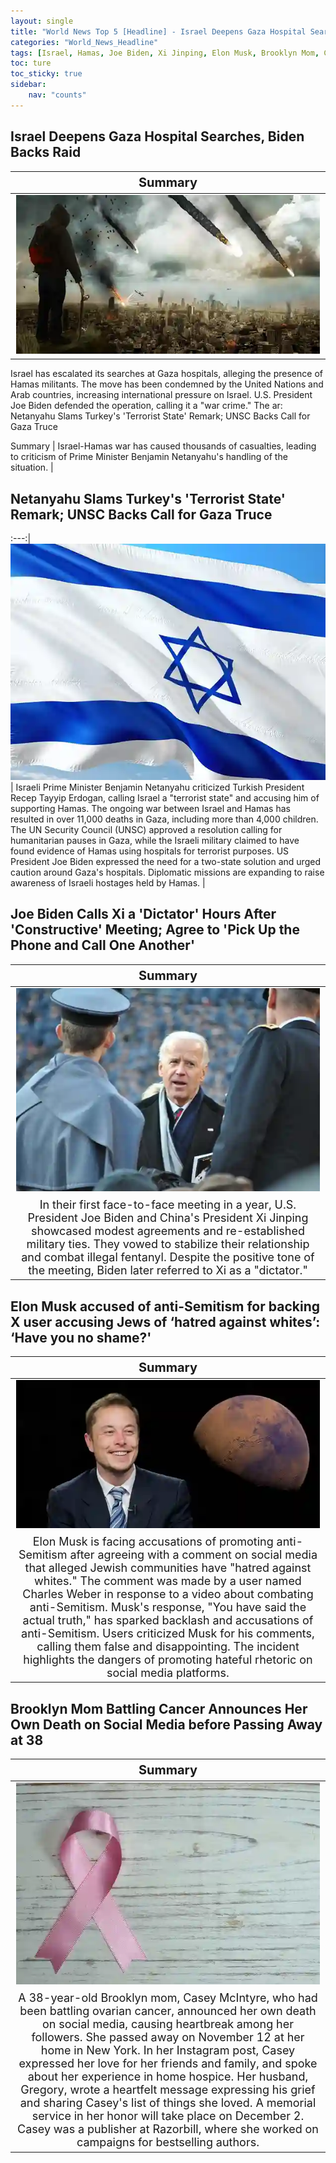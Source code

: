 ```yaml
---
layout: single
title: "World News Top 5 [Headline] - Israel Deepens Gaza Hospital Searches, Brooklyn Mom Announces Her Own Death"
categories: "World_News_Headline"
tags: [Israel, Hamas, Joe Biden, Xi Jinping, Elon Musk, Brooklyn Mom, Cancer]
toc: ture
toc_sticky: true
sidebar:
    nav: "counts"
---
```


<style>
table th:first-of-type {
    width: 100%;
    font-size: 20px;
}
table td:nth-of-type(1) {
    width: 100%;
    font-size: 18px;
}
</style>

## Israel Deepens Gaza Hospital Searches, Biden Backs Raid

Summary | 
:---:|
![](/assets/images/2023-11-16-World_News_Headline_231116_1-1.webp) |
Israel has escalated its searches at Gaza hospitals, alleging the presence of Hamas militants. The move has been condemned by the United Nations and Arab countries, increasing international pressure on Israel. U.S. President Joe Biden defended the operation, calling it a "war crime." The ar: Netanyahu Slams Turkey's 'Terrorist State' Remark; UNSC Backs Call for Gaza Truce

Summary | Israel-Hamas war has caused thousands of casualties, leading to criticism of Prime Minister Benjamin Netanyahu's handling of the situation. |

## Netanyahu Slams Turkey's 'Terrorist State' Remark; UNSC Backs Call for Gaza Truce
:---:|
![](/assets/images/2023-11-16-World_News_Headline_231116_1-2.webp) |
Israeli Prime Minister Benjamin Netanyahu criticized Turkish President Recep Tayyip Erdogan, calling Israel a "terrorist state" and accusing him of supporting Hamas. The ongoing war between Israel and Hamas has resulted in over 11,000 deaths in Gaza, including more than 4,000 children. The UN Security Council (UNSC) approved a resolution calling for humanitarian pauses in Gaza, while the Israeli military claimed to have found evidence of Hamas using hospitals for terrorist purposes. US President Joe Biden expressed the need for a two-state solution and urged caution around Gaza's hospitals. Diplomatic missions are expanding to raise awareness of Israeli hostages held by Hamas.  |

## Joe Biden Calls Xi a 'Dictator' Hours After 'Constructive' Meeting; Agree to 'Pick Up the Phone and Call One Another'

Summary | 
:---:|
![](/assets/images/2023-11-16-World_News_Headline_231116_1-3.webp) |
In their first face-to-face meeting in a year, U.S. President Joe Biden and China's President Xi Jinping showcased modest agreements and re-established military ties. They vowed to stabilize their relationship and combat illegal fentanyl. Despite the positive tone of the meeting, Biden later referred to Xi as a "dictator." |

## Elon Musk accused of anti-Semitism for backing X user accusing Jews of ‘hatred against whites’: ‘Have you no shame?'

Summary | 
:---:|
![](/assets/images/2023-11-16-World_News_Headline_231116_1-4.webp) |
Elon Musk is facing accusations of promoting anti-Semitism after agreeing with a comment on social media that alleged Jewish communities have "hatred against whites." The comment was made by a user named Charles Weber in response to a video about combating anti-Semitism. Musk's response, "You have said the actual truth," has sparked backlash and accusations of anti-Semitism. Users criticized Musk for his comments, calling them false and disappointing. The incident highlights the dangers of promoting hateful rhetoric on social media platforms. |

## Brooklyn Mom Battling Cancer Announces Her Own Death on Social Media before Passing Away at 38

Summary | 
:---:|
![](/assets/images/2023-11-16-World_News_Headline_231116_1-5.webp) |
A 38-year-old Brooklyn mom, Casey McIntyre, who had been battling ovarian cancer, announced her own death on social media, causing heartbreak among her followers. She passed away on November 12 at her home in New York. In her Instagram post, Casey expressed her love for her friends and family, and spoke about her experience in home hospice. Her husband, Gregory, wrote a heartfelt message expressing his grief and sharing Casey's list of things she loved. A memorial service in her honor will take place on December 2. Casey was a publisher at Razorbill, where she worked on campaigns for bestselling authors. |